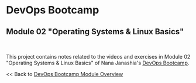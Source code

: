 # DevOps Bootcamp
## Module 02 "Operating Systems & Linux Basics"
<br />

This project contains notes related to the videos and exercises in Module 02 "Operating Systems & Linux Basics" of Nana Janashia's [DevOps Bootcamp](https://www.techworld-with-nana.com/devops-bootcamp).

<< Back to [DevOps Bootcamp Module Overview](https://github.com/fsiegrist/twn-devops-bootcamp)